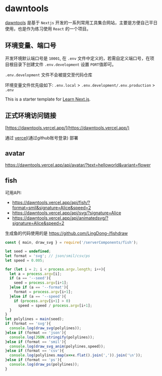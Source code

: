 # dawntools

[dawntools](https://dawntools.vercel.app/) 是基于 `Nextjs` 开发的一系列常用工具集合网站，主要是方便自己平日使用，也是作为练习使用 `React` 的一个项目。

## 环境变量、端口号

开发环境默认端口号是 `10001`, 在 `.env` 文件中定义的，若需自定义端口号，在项目根目录下创建文件 `.env.development` 设置 `PORT`值即可。

`.env.development` 文件不会被提交至代码仓库

环境变量文件优先级如下: `.env.local` > `.env.development/.env.production` > `.env`

This is a starter template for [Learn Next.js](https://nextjs.org/learn).

## 正式环境访问链接

[https://dawntools.vercel.app/](https://dawntools.vercel.app/)

通过 [vercel](https://vercel.com/)(通过github账号登录) 部署

## avatar

https://dawntools.vercel.app/api/avatar/?text=helloworld&variant=flower

## fish

可用API:

- https://dawntools.vercel.app/api/fish/?format=smil&signature=Alice&speed=2
- https://dawntools.vercel.app/api/svg/?signature=Alice
- https://dawntools.vercel.app/api/animatedsvg/?signature=Alice&speed=2

生成鱼的代码使用的是 https://github.com/LingDong-/fishdraw

```js
const { main, draw_svg } = require('/serverComponents/fish');

let seed = undefined;
let format = 'svg'; // json/smil/csv/ps
let speed = 0.005;

for (let i = 2; i < process.argv.length; i++){
  let a = process.argv[i];
  if (a == '--seed'){
    seed = process.argv[i+1];
  }else if (a == '--format'){
    format = process.argv[i+1];
  }else if (a == '--speed'){
    if (process.argv[i+1] > 0)
      speed = speed / process.argv[i+1];
  }
}
let polylines = main(seed);
if (format == 'svg'){
  console.log(draw_svg(polylines));
}else if (format == 'json'){
  console.log(JSON.stringify(polylines));
}else if (format == 'smil'){
  console.log(draw_svg_anim(polylines,speed));
}else if (format == 'csv'){
  console.log(polylines.map(x=>x.flat().join(',')).join('\n'));
}else if (format == 'ps'){
  console.log(draw_ps(polylines));
}
```
